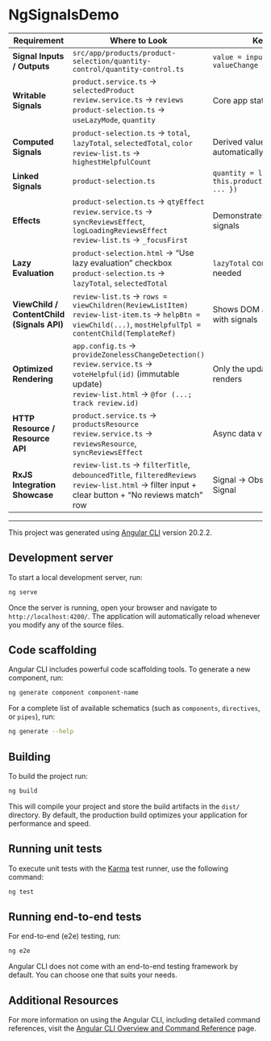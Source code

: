 # NgSignalsDemo

| Requirement                                | Where to Look                                                                                                                                                                | Key Code / Notes                                                                |
| ------------------------------------------ | ---------------------------------------------------------------------------------------------------------------------------------------------------------------------------- | ------------------------------------------------------------------------------- |
| **Signal Inputs / Outputs**                | `src/app/products/product-selection/quantity-control/quantity-control.ts`                                                                                                    | `value = input.required<number>();` <br> `valueChange = output<number>();`      |
| **Writable Signals**                       | `product.service.ts` → `selectedProduct` <br> `review.service.ts` → `reviews` <br> `product-selection.ts` → `useLazyMode`, `quantity`                                        | Core app state stored in signals                                                |
| **Computed Signals**                       | `product-selection.ts` → `total`, `lazyTotal`, `selectedTotal`, `color` <br> `review-list.ts` → `highestHelpfulCount`                                                        | Derived values recomputed automatically                                         |
| **Linked Signals**                         | `product-selection.ts`                                                                                                                                                       | `quantity = linkedSignal({ source: this.productService.selectedProduct, ... })` |
| **Effects**                                | `product-selection.ts` → `qtyEffect` <br> `review.service.ts` → `syncReviewsEffect`, `logLoadingReviewsEffect` <br> `review-list.ts` → `_focusFirst`                         | Demonstrates side effects reacting to signals                                   |
| **Lazy Evaluation**                        | `product-selection.html` → “Use lazy evaluation” checkbox <br> `product-selection.ts` → `lazyTotal`, `selectedTotal`                                                         | `lazyTotal` computed only when needed                                           |
| **ViewChild / ContentChild (Signals API)** | `review-list.ts` → `rows = viewChildren(ReviewListItem)` <br> `review-list-item.ts` → `helpBtn = viewChild(...)`, `mostHelpfulTpl = contentChild(TemplateRef)`               | Shows DOM and template projection with signals                                  |
| **Optimized Rendering**                    | `app.config.ts` → `provideZonelessChangeDetection()` <br> `review.service.ts` → `voteHelpful(id)` (immutable update) <br> `review-list.html` → `@for (...; track review.id)` | Only the updated review row re-renders                                          |
| **HTTP Resource / Resource API**           | `product.service.ts` → `productsResource` <br> `review.service.ts` → `reviewsResource`, `syncReviewsEffect`                                                                  | Async data via `httpResource`                                                   |
| **RxJS Integration Showcase**              | `review-list.ts` → `filterTitle`, `debouncedTitle`, `filteredReviews` <br> `review-list.html` → filter input + clear button + “No reviews match” row                         | Signal → Observable (debounce) → Signal                                         |

---

This project was generated using [Angular CLI](https://github.com/angular/angular-cli) version 20.2.2.

## Development server

To start a local development server, run:

```bash
ng serve
```

Once the server is running, open your browser and navigate to `http://localhost:4200/`. The application will automatically reload whenever you modify any of the source files.

## Code scaffolding

Angular CLI includes powerful code scaffolding tools. To generate a new component, run:

```bash
ng generate component component-name
```

For a complete list of available schematics (such as `components`, `directives`, or `pipes`), run:

```bash
ng generate --help
```

## Building

To build the project run:

```bash
ng build
```

This will compile your project and store the build artifacts in the `dist/` directory. By default, the production build optimizes your application for performance and speed.

## Running unit tests

To execute unit tests with the [Karma](https://karma-runner.github.io) test runner, use the following command:

```bash
ng test
```

## Running end-to-end tests

For end-to-end (e2e) testing, run:

```bash
ng e2e
```

Angular CLI does not come with an end-to-end testing framework by default. You can choose one that suits your needs.

## Additional Resources

For more information on using the Angular CLI, including detailed command references, visit the [Angular CLI Overview and Command Reference](https://angular.dev/tools/cli) page.
